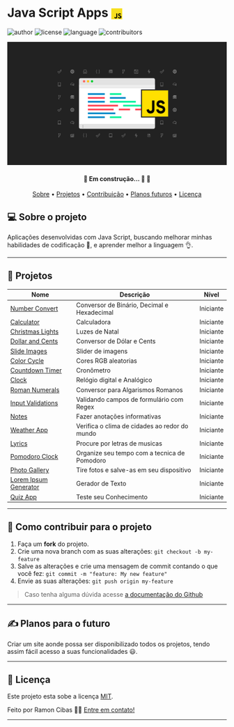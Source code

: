 # Java Script Apps <img src="js.png" height="25" width="25" align="center">

![author](https://img.shields.io/badge/author-Ramon_Cibas-important)
![license](https://img.shields.io/badge/license-MIT-blue)
![language](https://img.shields.io/badge/language-JS-yellow)
![contribuitors](https://img.shields.io/badge/contribuirtors-1-9cf)

![banner](banner.png)

<h4 align="center"> 
	🚧 Em construção... 🚀 🚧
</h4>

<p align="center">
 <a href="#-sobre-o-projeto">Sobre</a> •
 <a href="#-projetos">Projetos</a> •   
 <a href="#-como-contribuir-para-o-projeto">Contribuição</a> •
 <a href="#-planos-para-o-futuro">Planos futuros</a> •  
 <a href="#-licença">Licença</a> 
</p>


## 💻 Sobre o projeto 

Aplicações desenvolvidas com Java Script, buscando melhorar minhas habilidades de codificação 🧠, e aprender melhor a linguagem 👌. 

---

## 📁 Projetos 

| Nome             | Descrição                         | Nível     |
|------------------|-----------------------------------|-----------|
| [Number Convert](https://github.com/ramoncibas/JavaScript-Apps/tree/main/Projetos/Beginner/Number-Converter) | Conversor de Binário, Decimal e Hexadecimal | Iniciante |
| [Calculator](https://github.com/ramoncibas/JavaScript-Apps/tree/main/Projetos/Beginner/Calculator) | Calculadora                       | Iniciante |
| [Christmas Lights](https://github.com/ramoncibas/JavaScript-Apps/tree/main/Projetos/Beginner/Christmas-Lights) | Luzes de Natal                    | Iniciante |
| [Dollar and Cents](https://github.com/ramoncibas/JavaScript-Apps/tree/main/Projetos/Beginner/Dollar-and-Cents) | Conversor de Dólar e Cents       | Iniciante |
| [Slide Images](https://github.com/ramoncibas/JavaScript-Apps/tree/main/Projetos/Beginner/Slides-Image) | Slider de imagens | Iniciante |
| [Color Cycle](https://github.com/ramoncibas/JavaScript-Apps/tree/main/Projetos/Beginner/ColorCycle) | Cores RGB aleatorias | Iniciante |
| [Countdown Timer](https://github.com/ramoncibas/JavaScript-Apps/tree/main/Projetos/Beginner/Countdown-Timer) | Cronômetro | Iniciante |
| [Clock](https://github.com/ramoncibas/JavaScript-Apps/tree/main/Projetos/Beginner/Clock) | Relógio digital e Analógico| Iniciante | 
| [Roman Numerals](https://github.com/ramoncibas/JavaScript-Apps/tree/main/Projetos/Beginner/Roman-Numbers) | Conversor para Algarismos Romanos | Iniciante |
| [Input Validations](https://github.com/ramoncibas/JavaScript-Apps/tree/main/Projetos/Beginner/Input-validation) | Validando campos de formulário com Regex | Iniciante |
| [Notes](https://github.com/ramoncibas/JavaScript-Apps/tree/main/Projetos/Beginner/Notes) | Fazer anotações informativas | Iniciante |
| [Weather App](https://github.com/ramoncibas/JavaScript-Apps/tree/main/Projetos/Beginner/Weather-App) | Verifica o clima de cidades ao redor do mundo | Iniciante |
| [Lyrics](https://github.com/ramoncibas/JavaScript-Apps/tree/main/Projetos/Beginner/Lyrics) | Procure por letras de musicas | Iniciante |
| [Pomodoro Clock](https://github.com/ramoncibas/JavaScript-Apps/tree/main/Projetos/Beginner/Pomodoro-Clock) | Organize seu tempo com a tecnica de Pomodoro | Iniciante |
| [Photo Gallery](https://github.com/ramoncibas/JavaScript-Apps/tree/main/Projetos/Beginner/Photo-Gallery) | Tire fotos e salve-as em seu dispositivo | Iniciante |
| [Lorem Ipsum Generator](https://github.com/ramoncibas/JavaScript-Apps/tree/main/Projetos/Beginner/Lorem-Ipsum) | Gerador de Texto | Iniciante |
| [Quiz App](https://github.com/ramoncibas/JavaScript-Apps/tree/main/Projetos/Beginner/Quiz-app) | Teste seu Conhecimento | Iniciante |

---

## 💪 Como contribuir para o projeto

1. Faça um **fork** do projeto.
2. Crie uma nova branch com as suas alterações: `git checkout -b my-feature`
3. Salve as alterações e crie uma mensagem de commit contando o que você fez: `git commit -m "feature: My new feature"`
4. Envie as suas alterações: `git push origin my-feature`
> Caso tenha alguma dúvida acesse [a documentação do Github](https://docs.github.com/pt)

---

## ✍ Planos para o futuro 
Criar um site aonde possa ser disponibilizado todos os projetos, tendo assim fácil acesso a suas funcionalidades 😃.

---

## 📝 Licença

Este projeto esta sobe a licença [MIT](./LICENSE).

Feito por Ramon Cibas 👋🏽 [Entre em contato!](https://www.linkedin.com/in/ramoncibas/)

---
